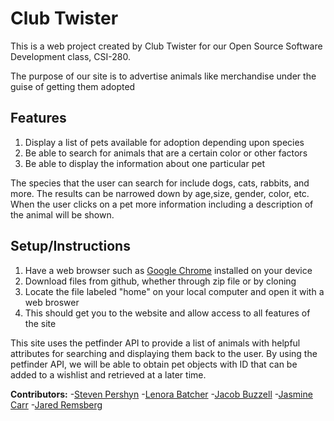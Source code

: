 # Club Twister
This is a web project created by Club Twister for our Open Source Software Development class, CSI-280.

The purpose of our site is to advertise animals like merchandise under the guise of getting them adopted

## Features
1. Display a list of pets available for adoption depending upon species
2. Be able to search for animals that are a certain color or other factors
3. Be able to display the information about one particular pet

The species that the user can search for include dogs, cats, rabbits, and more. The results can be narrowed down by age,size, gender, color, etc. When the user clicks on a pet more information including a description of the animal will be shown.

## Setup/Instructions
1. Have a web browser such as [Google Chrome](https://www.google.com/chrome/) installed on your device
2. Download files from github, whether through zip file or by cloning
3. Locate the file labeled "home" on your local computer and open it with a web broswer
4. This should get you to the website and allow access to all features of the site

This site uses the petfinder API to provide a list of animals with helpful attributes for searching and displaying them back to the user.  By using the petfinder API, we will be able to obtain pet objects with ID that can be added to a wishlist and retrieved at a later time.

**Contributors:**
 -[Steven Pershyn](https://github.com/steven-pershyn)
 -[Lenora Batcher](https://github.com/lenora4321)
 -[Jacob Buzzell](https://github.com/jbuzzell)
 -[Jasmine Carr](https://github.com/jlc0906)
 -[Jared Remsberg](https://github.com/Gumbachi)

